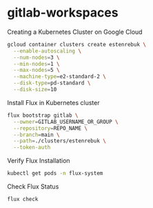 # gitlab-workspaces

Creating a Kubernetes Cluster on Google Cloud

```bash
gcloud container clusters create estenrebuk \
  --enable-autoscaling \
  --num-nodes=3 \
  --min-nodes=1 \
  --max-nodes=5 \
  --machine-type=e2-standard-2 \
  --disk-type=pd-standard \
  --disk-size=10

```

Install Flux in Kubernetes cluster

```bash
flux bootstrap gitlab \
  --owner=GITLAB_USERNAME_OR_GROUP \
  --repository=REPO_NAME \
  --branch=main \
  --path=./clusters/estenrebuk \
  --token-auth

```

Verify Flux Installation


```bash
kubectl get pods -n flux-system
```

Check Flux Status

```bash
flux check
```

